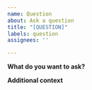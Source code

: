 ```yaml
---
name: Question
about: Ask a question
title: "[QUESTION]"
labels: question
assignees: ''

---
```


**What do you want to ask?**

**Additional context**

